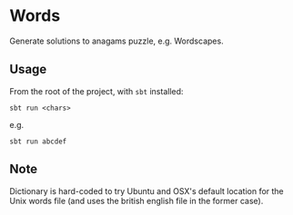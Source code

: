 Words
=====

Generate solutions to anagams puzzle, e.g. Wordscapes.

## Usage

From the root of the project, with `sbt` installed:

    sbt run <chars>

e.g.

    sbt run abcdef

## Note

Dictionary is hard-coded to try Ubuntu and OSX's default location for the
Unix words file (and uses the british english file in the former case).
